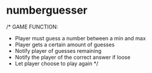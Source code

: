 # numberguesser


/*
GAME FUNCTION:
- Player must guess a number between a min and max
- Player gets a certain amount of guesses
- Notify player of guesses remaining
- Notify the player of the correct answer if loose
- Let player choose to play again
*/
